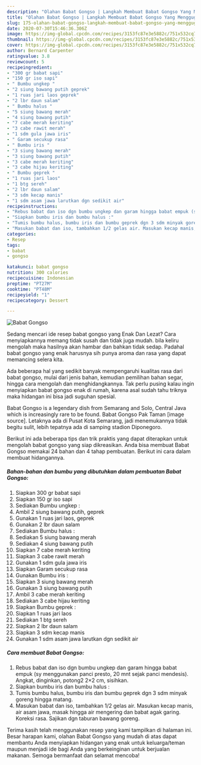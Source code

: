 ```yaml
---
description: "Olahan Babat Gongso | Langkah Membuat Babat Gongso Yang Menggugah Selera"
title: "Olahan Babat Gongso | Langkah Membuat Babat Gongso Yang Menggugah Selera"
slug: 175-olahan-babat-gongso-langkah-membuat-babat-gongso-yang-menggugah-selera
date: 2020-07-30T15:46:36.306Z
image: https://img-global.cpcdn.com/recipes/3153fc87e3e5882c/751x532cq70/babat-gongso-foto-resep-utama.jpg
thumbnail: https://img-global.cpcdn.com/recipes/3153fc87e3e5882c/751x532cq70/babat-gongso-foto-resep-utama.jpg
cover: https://img-global.cpcdn.com/recipes/3153fc87e3e5882c/751x532cq70/babat-gongso-foto-resep-utama.jpg
author: Bernard Carpenter
ratingvalue: 3.8
reviewcount: 5
recipeingredient:
- "300 gr babat sapi"
- "150 gr iso sapi"
- " Bumbu ungkep "
- "2 siung bawang putih geprek"
- "1 ruas jari laos geprek"
- "2 lbr daun salam"
- " Bumbu halus "
- "5 siung bawang merah"
- "4 siung bawang putih"
- "7 cabe merah keriting"
- "3 cabe rawit merah"
- "1 sdm gula jawa iris"
- " Garam secukup rasa"
- " Bumbu iris "
- "3 siung bawang merah"
- "3 siung bawang putih"
- "3 cabe merah keriting"
- "3 cabe hijau keriting"
- " Bumbu geprek "
- "1 ruas jari laos"
- "1 btg sereh"
- "2 lbr daun salam"
- "3 sdm kecap manis"
- "1 sdm asam jawa larutkan dgn sedikit air"
recipeinstructions:
- "Rebus babat dan iso dgn bumbu ungkep dan garam hingga babat empuk (sy menggunakan panci presto, 20 mnt sejak panci mendesis). Angkat, dinginkan, potong2 2×2 cm, sisihkan."
- "Siapkan bumbu iris dan bumbu halus :"
- "Tumis bumbu halus, bumbu iris dan bumbu geprek dgn 3 sdm minyak goreng hingga matang."
- "Masukan babat dan iso, tambahkan 1/2 gelas air. Masukan kecap manis, air asam jawa, masak hingga air mengering dan babat agak garing. Koreksi rasa. Sajikan dgn taburan bawang goreng."
categories:
- Resep
tags:
- babat
- gongso

katakunci: babat gongso 
nutrition: 300 calories
recipecuisine: Indonesian
preptime: "PT27M"
cooktime: "PT48M"
recipeyield: "1"
recipecategory: Dessert

---
```



![Babat Gongso](https://img-global.cpcdn.com/recipes/3153fc87e3e5882c/751x532cq70/babat-gongso-foto-resep-utama.jpg)

Sedang mencari ide resep babat gongso yang Enak Dan Lezat? Cara menyiapkannya memang tidak susah dan tidak juga mudah. bila keliru mengolah maka hasilnya akan hambar dan bahkan tidak sedap. Padahal babat gongso yang enak harusnya sih punya aroma dan rasa yang dapat memancing selera kita.

Ada beberapa hal yang sedikit banyak mempengaruhi kualitas rasa dari babat gongso, mulai dari jenis bahan, kemudian pemilihan bahan segar, hingga cara mengolah dan menghidangkannya. Tak perlu pusing kalau ingin menyiapkan babat gongso enak di rumah, karena asal sudah tahu triknya maka hidangan ini bisa jadi suguhan spesial.

Babat Gongso is a legendary dish from Semarang and Solo, Central Java which is increasingly rare to be found. Babat Gongso Pak Taman [image source]. Letaknya ada di Pusat Kota Semarang, jadi menemukannya tidak begitu sulit, lebih tepatnya ada di samping stadion Diponegoro.


Berikut ini ada beberapa tips dan trik praktis yang dapat diterapkan untuk mengolah babat gongso yang siap dikreasikan. Anda bisa membuat Babat Gongso memakai 24 bahan dan 4 tahap pembuatan. Berikut ini cara dalam membuat hidangannya.

<!--inarticleads1-->

##### Bahan-bahan dan bumbu yang dibutuhkan dalam pembuatan Babat Gongso:

1. Siapkan 300 gr babat sapi
1. Siapkan 150 gr iso sapi
1. Sediakan  Bumbu ungkep :
1. Ambil 2 siung bawang putih, geprek
1. Gunakan 1 ruas jari laos, geprek
1. Gunakan 2 lbr daun salam
1. Sediakan  Bumbu halus :
1. Sediakan 5 siung bawang merah
1. Sediakan 4 siung bawang putih
1. Siapkan 7 cabe merah keriting
1. Siapkan 3 cabe rawit merah
1. Gunakan 1 sdm gula jawa iris
1. Siapkan  Garam secukup rasa
1. Gunakan  Bumbu iris :
1. Siapkan 3 siung bawang merah
1. Gunakan 3 siung bawang putih
1. Ambil 3 cabe merah keriting
1. Sediakan 3 cabe hijau keriting
1. Siapkan  Bumbu geprek :
1. Siapkan 1 ruas jari laos
1. Sediakan 1 btg sereh
1. Siapkan 2 lbr daun salam
1. Siapkan 3 sdm kecap manis
1. Gunakan 1 sdm asam jawa larutkan dgn sedikit air




<!--inarticleads2-->

##### Cara membuat Babat Gongso:

1. Rebus babat dan iso dgn bumbu ungkep dan garam hingga babat empuk (sy menggunakan panci presto, 20 mnt sejak panci mendesis). Angkat, dinginkan, potong2 2×2 cm, sisihkan.
1. Siapkan bumbu iris dan bumbu halus :
1. Tumis bumbu halus, bumbu iris dan bumbu geprek dgn 3 sdm minyak goreng hingga matang.
1. Masukan babat dan iso, tambahkan 1/2 gelas air. Masukan kecap manis, air asam jawa, masak hingga air mengering dan babat agak garing. Koreksi rasa. Sajikan dgn taburan bawang goreng.




Terima kasih telah menggunakan resep yang kami tampilkan di halaman ini. Besar harapan kami, olahan Babat Gongso yang mudah di atas dapat membantu Anda menyiapkan hidangan yang enak untuk keluarga/teman maupun menjadi ide bagi Anda yang berkeinginan untuk berjualan makanan. Semoga bermanfaat dan selamat mencoba!
